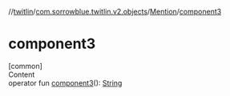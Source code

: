 //[twitlin](../../index.md)/[com.sorrowblue.twitlin.v2.objects](../index.md)/[Mention](index.md)/[component3](component3.md)



# component3  
[common]  
Content  
operator fun [component3](component3.md)(): [String](https://kotlinlang.org/api/latest/jvm/stdlib/kotlin/-string/index.html)  



